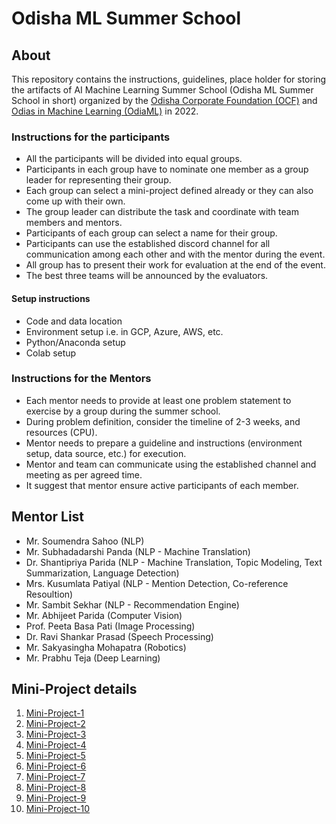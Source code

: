 # Odisha ML Summer School

## About
This repository contains the instructions, guidelines, place holder for storing the artifacts of AI Machine Learning Summer School (Odisha ML Summer School in short) organized by the <a href="https://www.ocfodisha.org/">Odisha Corporate Foundation (OCF)</a>  and <a href="https://www.odisha.ml/">Odias in Machine Learning (OdiaML)</a> in 2022.

### Instructions for the participants
* All the participants will be divided into equal groups. 
* Participants in each group have to nominate one member as a group leader for representing their group.
* Each group can select a mini-project defined already or they can also come up with their own.
* The group leader can distribute the task and coordinate with team members and mentors.
* Participants of each group can select a name for their group.
* Participants can use the established discord channel for all communication among each other and with the mentor during the event.
* All group has to present their work for evaluation at the end of the event.
* The best three teams will be announced by the evaluators.

#### Setup instructions

* Code and data location
* Environment setup i.e. in GCP, Azure, AWS, etc.
* Python/Anaconda setup
* Colab setup

### Instructions for the Mentors
* Each mentor needs to provide at least one problem statement to exercise by a group during the summer school.
* During problem definition, consider the timeline of 2-3 weeks, and resources (CPU).
* Mentor needs to prepare a guideline and instructions (environment setup, data source, etc.) for execution.
* Mentor and team can communicate using the established channel and meeting as per agreed time.
* It suggest that mentor ensure active participants of each member.    

## Mentor List 
* Mr. Soumendra Sahoo (NLP)
* Mr. Subhadadarshi Panda (NLP - Machine Translation)
* Dr. Shantipriya Parida (NLP - Machine Translation, Topic Modeling, Text Summarization, Language Detection)
* Mrs. Kusumlata Patiyal (NLP - Mention Detection, Co-reference Resoultion)
* Mr. Sambit Sekhar (NLP - Recommendation Engine)
* Mr.  Abhijeet Parida (Computer Vision)
* Prof. Peeta Basa Pati (Image Processing)
* Dr. Ravi Shankar Prasad (Speech Processing)
* Mr. Sakyasingha Mohapatra (Robotics)
* Mr. Prabhu Teja (Deep Learning)


## Mini-Project details

1. [Mini-Project-1](#mini-projects/mini-project-1/mp1_readme/)
2. [Mini-Project-2](https://github.com/odisha-ml/odisha-ml.github.io/tree/master/docs/mini-projects/mini-project-2)
3. [Mini-Project-3](https://github.com/odisha-ml/odisha-ml.github.io/tree/master/docs/mini-projects/mini-project-3)
4. [Mini-Project-4](https://github.com/odisha-ml/odisha-ml.github.io/tree/master/docs/mini-projects/mini-project-4)
5. [Mini-Project-5](https://github.com/odisha-ml/odisha-ml.github.io/tree/master/docs/mini-projects/mini-project-5)
6. [Mini-Project-6](https://github.com/odisha-ml/odisha-ml.github.io/tree/master/docs/mini-projects/mini-project-6)
7. [Mini-Project-7](https://github.com/odisha-ml/odisha-ml.github.io/tree/master/docs/mini-projects/mini-project-7)
8. [Mini-Project-8](https://github.com/odisha-ml/odisha-ml.github.io/tree/master/docs/mini-projects/mini-project-8)
9. [Mini-Project-9](https://github.com/odisha-ml/odisha-ml.github.io/tree/master/docs/mini-projects/mini-project-9)
10. [Mini-Project-10](https://github.com/odisha-ml/odisha-ml.github.io/tree/master/docs/mini-projects/mini-project-10)
